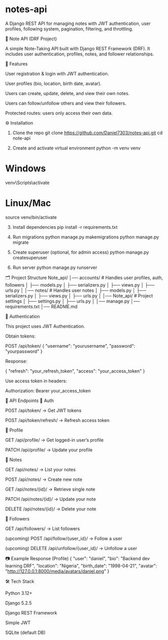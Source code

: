 # notes-api

A Django REST API for managing notes with JWT authentication, user profiles, following system, pagination, filtering, and throttling.

📒 Note API (DRF Project)

A simple Note-Taking API built with Django REST Framework (DRF).
It includes user authentication, profiles, notes, and follower relationships.

🚀 Features

User registration & login with JWT authentication.

User profiles (bio, location, birth date, avatar).

Users can create, update, delete, and view their own notes.

Users can follow/unfollow others and view their followers.

Protected routes: users only access their own data.

⚙️ Installation

1. Clone the repo
   git clone https://github.com/Daniel7303/notes-api.git
   cd note-api

2. Create and activate virtual environment
   python -m venv venv

# Windows

venv\Scripts\activate

# Linux/Mac

source venv/bin/activate

3. Install dependencies
   pip install -r requirements.txt

4. Run migrations
   python manage.py makemigrations
   python manage.py migrate

5. Create superuser (optional, for admin access)
   python manage.py createsuperuser

6. Run server
   python manage.py runserver

🗂 Project Structure
Note_api/
│── accounts/ # Handles user profiles, auth, followers
│ ├── models.py
│ ├── serializers.py
│ ├── views.py
│ ├── urls.py
│
│── notes/ # Handles user notes
│ ├── models.py
│ ├── serializers.py
│ ├── views.py
│ ├── urls.py
│
│── Note_api/ # Project settings
│ ├── settings.py
│ ├── urls.py
│
│── manage.py
│── requirements.txt
│── README.md

🔑 Authentication

This project uses JWT Authentication.

Obtain tokens:

POST /api/token/
{
"username": "yourusername",
"password": "yourpassword"
}

Response:

{
"refresh": "your_refresh_token",
"access": "your_access_token"
}

Use access token in headers:

Authorization: Bearer your_access_token

📌 API Endpoints
🔹 Auth

POST /api/token/ → Get JWT tokens

POST /api/token/refresh/ → Refresh access token

🔹 Profile

GET /api/profile/ → Get logged-in user’s profile

PATCH /api/profile/ → Update your profile

🔹 Notes

GET /api/notes/ → List your notes

POST /api/notes/ → Create new note

GET /api/notes/{id}/ → Retrieve single note

PATCH /api/notes/{id}/ → Update your note

DELETE /api/notes/{id}/ → Delete your note

🔹 Followers

GET /api/followers/ → List followers

(upcoming) POST /api/follow/{user_id}/ → Follow a user

(upcoming) DELETE /api/unfollow/{user_id}/ → Unfollow a user

📷 Example Response (Profile)
{
"user": "daniel",
"bio": "Backend dev learning DRF",
"location": "Nigeria",
"birth_date": "1998-04-21",
"avatar": "http://127.0.0.1:8000/media/avatars/daniel.png"
}

🛠 Tech Stack

Python 3.12+

Django 5.2.5

Django REST Framework

Simple JWT

SQLite (default DB)

